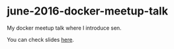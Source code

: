 # june-2016-docker-meetup-talk
My docker meetup talk where I introduce sen.

You can check slides [here](http://pub.tomecek.net/slides/june-2016-docker-meetup-talk/).
